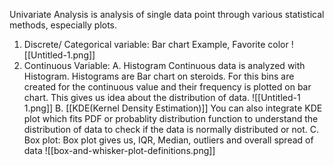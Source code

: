 Univariate Analysis is analysis of single data point through various statistical methods, especially plots.


1. Discrete/ Categorical variable: Bar chart
	Example, Favorite color
	![[Untitled-1.png]]
2. Continuous Variable:
	A. Histogram
	Continuous data is analyzed with Histogram. Histograms are Bar chart on steroids.
	For this bins are created for the continuous value and their frequency is plotted on bar chart.
	This gives us idea about the distribution of data.
	![[Untitled-1 1.png]]
	B. [[KDE(Kernel Density Estimation)]] You can also integrate KDE plot which fits PDF or probablity distribution function to understand the distribution of data to check if the data is normally distributed or not.
	C. Box plot: Box plot gives us, IQR, Median, outliers and overall spread of data
	![[box-and-whisker-plot-definitions.png]]
